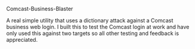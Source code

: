 Comcast-Business-Blaster

A real simple utility that uses a dictionary attack against a Comcast business web login.  I built this to test the Comcast login at work and have only used this against two targets so all other testing and feedback is appreciated.

